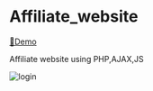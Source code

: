 # Affiliate_website
[🌈Demo](https://earn2pandas-link.000webhostapp.com/)

Affiliate website using PHP,AJAX,JS

![login](https://github.com/ssr0095/Affiliate_website/assets/71970489/70ff86a2-d295-4374-bf09-55fb7080c5a3)

